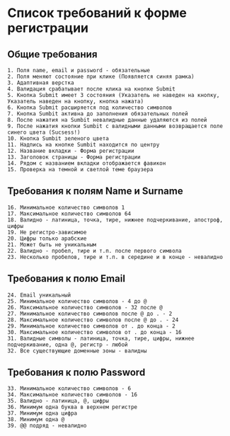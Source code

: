 # Список требований к форме регистрации  
## Общие требования
    1. Поля name, email и password - обязательные
    2. Поля меняют состояние при клике (Появляется синяя рамка)
    3. Адаптивная верстка
    4. Валидация срабатывает после клика на кнопке Submit
    5. Кнопка Submit имеет 3 состояния (Указатель не наведен на кнопку, Указатель наведен на кнопку, кнопка нажата)
    6. Кнопка Submit расширяется под количество символов
    7. Кнопка Sumbit активна до заполнения обязательных полей
    8. После нажатия на Sumbit невалидные данные удаляются из полей
    9. После нажатия кнопки Sumbit с валидными данными возвращается поле синего цвета (Sucsess!) 
    10. Кнопка Sumbit зеленого цвета
    11. Надпись на кнопке Sumbit находится по центру
    12. Название вкладки - Форма регистрации
    13. Заголовок страницы - Форма регистрации
    14. Рядом с названием вкладки отображается фавикон
    15. Проверка на темной и светлой теме браузера
  ## Требования к полям Name и Surname
    16. Минимальное количество символов 1
    17. Максимальное количество символов 64
    18. Валидно - латиница, точка, тире, нижнее подчеркивание, апостроф, цифры
    19. Не регистро-зависимое
    20. Цифры только арабские
    21. Может быть не уникальным
    22. Валидно - пробел, тире и т.п. после первого символа
    23. Несколько пробелов, тире и т.п. в середине и в конце - невалидно
  ## Требования к полю Email
    24. Email уникальный
    25. Минимальное количество символов - 4 до @
    26. Максимальное количество символов - 32 после @
    27. Минимальное количество символов после @ до . - 2
    28. Максимальное количество символов после @ до . - 24
    29. Минимальное количество символов от . до конца - 2
    30. Максимальное количество символов от . до конца - 16
    31. Валидные символы - латиница, точка, тире, цифры, нижнее подчеркивание, одна @, регистр - любой
    32. Все существующие доменные зоны - валидны
 ## Требования к полю Password
    33. Минимальное количество символов - 6
    34. Максимальное количество символов - 16
    35. Валидно - латиница, @, цифры
    36. Минимум одна буква в верхнем регистре
    37. Минимум одна цифра
    38. Минимум одна @
    39. @@ подряд - невалидно
    
  
